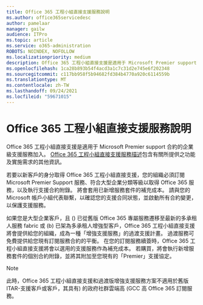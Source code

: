 ```yaml
---
title: Office 365 工程小組直接支援服務說明
ms.author: office365servicedesc
author: pamelaar
manager: gailw
audience: ITPro
ms.topic: article
ms.service: o365-administration
ROBOTS: NOINDEX, NOFOLLOW
ms.localizationpriority: medium
description: Office 365 工程小組直接支援是適用于 Microsoft Premier support 合約的企業級支援服務加入。 Office 365 工程小組直接支援服務描述包含有關所提供之功能及實施需求的其他資訊。
ms.openlocfilehash: 1ca28b893b54f4acd3a1c7c31d2e745e6f202348
ms.sourcegitcommit: c117bb958f5b94682fd384b4770a920c6114559b
ms.translationtype: MT
ms.contentlocale: zh-TW
ms.lasthandoff: 09/24/2021
ms.locfileid: "59671015"
---
```

# <a name="office-365-engineering-direct-service-description"></a>Office 365 工程小組直接支援服務說明

Office 365 工程小組直接支援是適用于 Microsoft Premier support 合約的企業級支援服務加入。 [Office 365 工程小組直接支援服務描述](https://github.com/MicrosoftDocs/OfficeDocs-O365ServiceDescriptions/blob/master/Office%20365%20Engineering%20Direct%20-%20Svc%20Desc%20(25mar2019).pdf)包含有關所提供之功能及實施需求的其他資訊。

若要以新客戶的身分取得 Office 365 工程小組直接支援，您的組織必須訂閱 Microsoft Premier Support 服務、符合大型企業分類等級以取得 Office 365 服務，以及執行支援合約附錄。 將會套用已新增服務套件的補充成本。 請與您的 Microsoft 帳戶小組代表聯繫，以確認您的支援合同狀態，並啟動所有合約變更，以保護支援服務。 

如果您是大型企業客戶，且 () 已從舊版 Office 365 專屬服務遷移至最新的多承租人服務 fabric 或 (b) 已架為多承租人增強型客戶，Office 365 工程小組直接支援將會提供給您的組織，成為一種「增強支援服務」的過渡支援計畫。 過渡服務可免費提供給您現有訂閱服務合約的平衡。 在您的訂閱服務續簽時，Office 365 工程小組直接支援將會以選用的支援服務作為補充成本。 若購買，將會執行新增服務套件的個別合約附錄，並將其附加至您現有的「Premier」支援協定。

> [!NOTE]
> 此時，Office 365 工程小組直接支援和過渡版增強支援服務方案不適用於舊版 ITAR-支援客戶或客戶，其具有) 的政府社群雲端高 (GCC 高 Office 365 訂閱服務。
